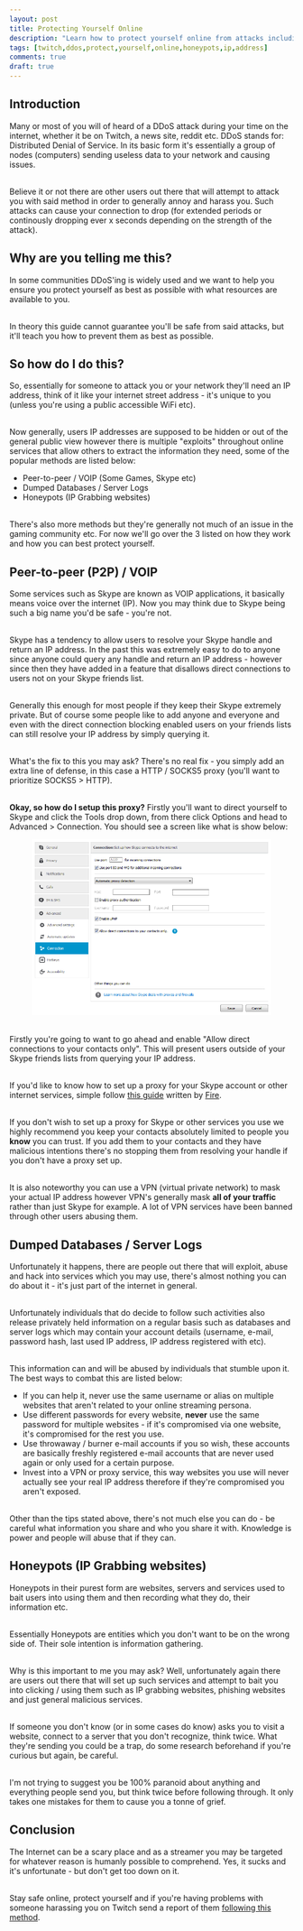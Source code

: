 ```yaml
---
layout: post
title: Protecting Yourself Online 
description: "Learn how to protect yourself online from attacks including DDoS and personnel attacks."
tags: [twitch,ddos,protect,yourself,online,honeypots,ip,address]
comments: true
draft: true
---
```


## Introduction
Many or most of you will of heard of a DDoS attack during your time on the internet, whether it be on Twitch, a news site, reddit etc. DDoS stands for: Distributed Denial of Service. In its basic form it's essentially a group of nodes (computers) sending useless data to your network and causing issues.

<br>Believe it or not there are other users out there that will attempt to attack you with said method in order to generally annoy and harass you. Such attacks can cause your connection to drop (for extended periods or continously dropping ever x seconds depending on the strength of the attack).

## Why are you telling me this?
In some communities DDoS'ing is widely used and we want to help you ensure you protect yourself as best as possible with what resources are available to you.

<br>In theory this guide cannot guarantee you'll be safe from said attacks, but it'll teach you how to prevent them as best as possible. 

## So how do I do this?
So, essentially for someone to attack you or your network they'll need an IP address, think of it like your internet street address - it's unique to you (unless you're using a public accessible WiFi etc).

<br>Now generally, users IP addresses are supposed to be hidden or out of the general public view however there is multiple "exploits" throughout online services that allow others to extract the information they need, some of the popular methods are listed below:

* Peer-to-peer / VOIP (Some Games, Skype etc)
* Dumped Databases / Server Logs
* Honeypots (IP Grabbing websites)

<br>There's also more methods but they're generally not much of an issue in the gaming community etc. For now we'll go over the 3 listed on how they work and how you can best protect yourself.

## Peer-to-peer (P2P) / VOIP
Some services such as Skype are known as VOIP applications, it basically means voice over the internet (IP). Now you may think due to Skype being such a big name you'd be safe - you're not.

<br>Skype has a tendency to allow users to resolve your Skype handle and return an IP address. In the past this was extremely easy to do to anyone since anyone could query any handle and return an IP address - however since then they have added in a feature that disallows direct connections to users not on your Skype friends list. 

<br>Generally this enough for most people if they keep their Skype extremely private. But of course some people like to add anyone and everyone and even with the direct connection blocking enabled users on your friends lists can still resolve your IP address by simply querying it. 

<br>What's the fix to this you may ask? There's no real fix - you simply add an extra line of defense, in this case a HTTP / SOCKS5 proxy (you'll want to prioritize SOCKS5 > HTTP).

<br>**Okay, so how do I setup this proxy?** Firstly you'll want to direct yourself to Skype and click the Tools drop down, from there click Options and head to Advanced > Connection. You should see a screen like what is show below:

<figure>
    <a href="/images/skype_connections.png"><img src="/images/skype_connections.png"></a>
</figure>

<br>Firstly you're going to want to go ahead and enable "Allow direct connections to your contacts only". This will present users outside of your Skype friends lists from querying your IP address.

<br>If you'd like to know how to set up  a proxy for your Skype account or other internet services, simple follow [this guide](http://imgur.com/a/NpFdW) written by [Fire](https://twitter.com/IncendiaryMedia).

<br>If you don't wish to set up a proxy for Skype or other services you use we highly recommend you keep your contacts absolutely limited to people you **know** you can trust. If you add them to your contacts and they have malicious intentions there's no stopping them from resolving your handle if you don't have a proxy set up.

<br>It is also noteworthy you can use a VPN (virtual private network) to mask your actual IP address however VPN's generally mask **all of your traffic** rather than just Skype for example. A lot of VPN services have been banned through other users abusing them.

## Dumped Databases / Server Logs
Unfortunately it happens, there are people out there that will exploit, abuse and hack into services which you may use, there's almost nothing you can do about it - it's just part of the internet in general.

<br>Unfortunately individuals that do decide to follow such activities also release privately held information on a regular basis such as databases and server logs which may contain your account details (username, e-mail, password hash, last used IP address, IP address registered with etc).

<br>This information can and will be abused by individuals that stumble upon it. The best ways to combat this are listed below:

* If you can help it, never use the same username or alias on multiple websites that aren't related to your online streaming persona.
* Use different passwords for every website, **never** use the same password for multiple websites - if it's compromised via one website, it's compromised for the rest you use.
* Use throwaway / burner e-mail accounts if you so wish, these accounts are basically freshly registered e-mail accounts that are never used again or only used for a certain purpose.
* Invest into a VPN or proxy service, this way websites you use will never actually see your real IP address therefore if they're compromised you aren't exposed.

<br>Other than the tips stated above, there's not much else you can do - be careful what information you share and who you share it with. Knowledge is power and people will abuse that if they can.

## Honeypots (IP Grabbing websites)
Honeypots in their purest form are websites, servers and services used to bait users into using them and then recording what they do, their information etc.

<br>Essentially Honeypots are entities which you don't want to be on the wrong side of. Their sole intention is information gathering.

<br>Why is this important to me you may ask? Well, unfortunately again there are users out there that will set up such services and attempt to bait you into clicking / using them such as IP grabbing websites, phishing websites and just general malicious services.

<br>If someone you don't know (or in some cases do know) asks you to visit a website, connect to a server that you don't recognize, think twice. What they're sending you could be a trap, do some research beforehand if you're curious but again, be careful.

<br>I'm not trying to suggest you be 100% paranoid about anything and everything people send you, but think twice before following through. It only takes one mistakes for them to cause you a tonne of grief.

## Conclusion
The Internet can be a scary place and as a streamer you may be targeted for whatever reason is humanly possible to comprehend. Yes, it sucks and it's unfortunate - but don't get too down on it.

<br>Stay safe online, protect yourself and if you're having problems with someone harassing you on Twitch send a report of them [following this method](http://help.twitch.tv/customer/portal/articles/725568-how-to-file-a-report).
